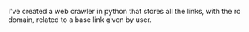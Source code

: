I've created a web crawler in python that stores all the links, with the ro domain, related to a base link given by user.
